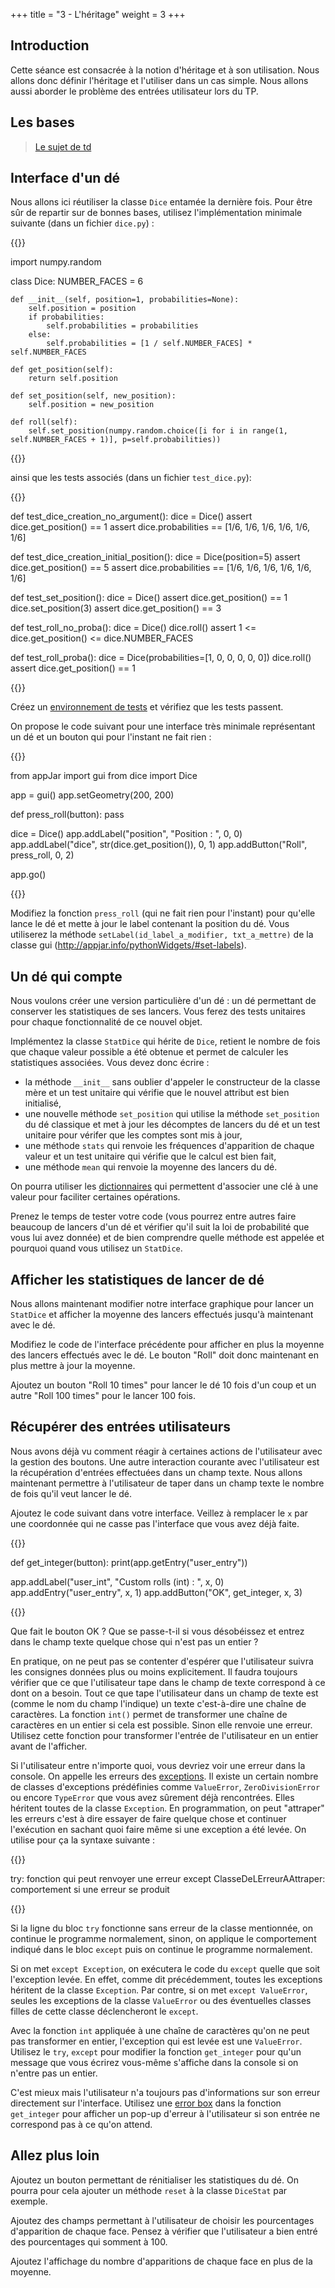 +++
title = "3 - L'héritage"
weight = 3
+++


## Introduction

Cette séance est consacrée à la notion d'héritage et à son utilisation. Nous allons donc définir l'héritage et l'utiliser dans un cas simple. Nous allons aussi aborder le problème des entrées utilisateur lors du TP.

## Les bases

> [Le sujet de td](/ressources/td_3_impression.pdf)

## Interface d'un dé

Nous allons ici réutiliser la classe `Dice` entamée la dernière fois. Pour être sûr de repartir sur de bonnes bases, utilisez l'implémentation minimale suivante (dans un fichier `dice.py`) :

{{<highlight python>}}

import numpy.random


class Dice:
    NUMBER_FACES = 6

    def __init__(self, position=1, probabilities=None):
        self.position = position
        if probabilities:
            self.probabilities = probabilities
        else:
            self.probabilities = [1 / self.NUMBER_FACES] * self.NUMBER_FACES

    def get_position(self):
        return self.position

    def set_position(self, new_position):
        self.position = new_position

    def roll(self):
        self.set_position(numpy.random.choice([i for i in range(1, self.NUMBER_FACES + 1)], p=self.probabilities))

{{</highlight>}}

ainsi que les tests associés (dans un fichier `test_dice.py`):

{{<highlight python>}}

def test_dice_creation_no_argument():
    dice = Dice()
    assert dice.get_position() == 1
    assert dice.probabilities == [1/6, 1/6, 1/6, 1/6, 1/6, 1/6]


def test_dice_creation_initial_position():
    dice = Dice(position=5)
    assert dice.get_position() == 5
    assert dice.probabilities == [1/6, 1/6, 1/6, 1/6, 1/6, 1/6]


def test_set_position():
    dice = Dice()
    assert dice.get_position() == 1
    dice.set_position(3)
    assert dice.get_position() == 3


def test_roll_no_proba():
    dice = Dice()
    dice.roll()
    assert 1 <= dice.get_position() <= dice.NUMBER_FACES


def test_roll_proba():
    dice = Dice(probabilities=[1, 0, 0, 0, 0, 0])
    dice.roll()
    assert dice.get_position() == 1

{{</highlight>}}

Créez un [environnement de tests](https://informatique.centrale-marseille.fr/tutos/post/python-tests.html#utilisation-de-l-environnement-de-test-avec-pycharm) et vérifiez que les tests passent.

On propose le code suivant pour une interface très minimale représentant un dé et un bouton qui pour l'instant ne fait rien :

{{<highlight python>}}

from appJar import gui
from dice import Dice

app = gui()
app.setGeometry(200, 200)

def press_roll(button):
    pass

dice = Dice()
app.addLabel("position", "Position : ", 0, 0)
app.addLabel("dice", str(dice.get_position()), 0, 1)
app.addButton("Roll", press_roll, 0, 2)

app.go()

{{</highlight>}}

Modifiez la fonction `press_roll` (qui ne fait rien pour l'instant) pour qu'elle lance le dé et mette à jour le label contenant la position du dé. Vous utiliserez la méthode `setLabel(id_label_a_modifier, txt_a_mettre)` de la classe gui (http://appjar.info/pythonWidgets/#set-labels).


## Un dé qui compte


Nous voulons créer une version particulière d'un dé : un dé permettant de conserver les statistiques de ses lancers. Vous ferez des tests unitaires pour chaque fonctionnalité de ce nouvel objet.

Implémentez la classe `StatDice` qui hérite de `Dice`, retient le nombre de fois que chaque valeur possible a été obtenue et permet de calculer les statistiques associées. Vous devez donc écrire :

 - la méthode `__init__` sans oublier d'appeler le constructeur de la classe mère et un test unitaire qui vérifie que le nouvel attribut est bien initialisé,
 - une nouvelle méthode `set_position` qui utilise la méthode `set_position` du dé classique et met à jour les décomptes de lancers du dé et un test unitaire pour vérifer que les comptes sont mis à jour,
 - une méthode `stats` qui renvoie les fréquences d'apparition de chaque valeur et un test unitaire qui vérifie que le calcul est bien fait,
 - une méthode `mean` qui renvoie la moyenne des lancers du dé.

On pourra utiliser les [dictionnaires](https://docs.python.org/2/tutorial/datastructures.html#dictionaries) qui permettent d'associer une clé à une valeur pour faciliter certaines opérations.

Prenez le temps de tester votre code (vous pourrez entre autres faire beaucoup de lancers d'un dé et vérifier qu'il suit la loi de probabilité que vous lui avez donnée) et de bien comprendre quelle méthode est appelée et pourquoi quand vous utilisez un `StatDice`.

## Afficher les statistiques de lancer de dé

Nous allons maintenant modifier notre interface graphique pour lancer un `StatDice` et afficher la moyenne des lancers effectués jusqu'à maintenant avec le dé.

Modifiez le code de l'interface précédente pour afficher en plus la moyenne des lancers effectués avec le dé. Le bouton "Roll" doit donc maintenant en plus mettre à jour la moyenne.

Ajoutez un bouton "Roll 10 times" pour lancer le dé 10 fois d'un coup et un autre "Roll 100 times" pour le lancer 100 fois.

## Récupérer des entrées utilisateurs

Nous avons déjà vu comment réagir à certaines actions de l'utilisateur avec la gestion des boutons. Une autre interaction courante avec l'utilisateur est la récupération d'entrées effectuées dans un champ texte. Nous allons maintenant permettre à l'utilisateur de taper dans un champ texte le nombre de fois qu'il veut lancer le dé.

Ajoutez le code suivant dans votre interface. Veillez à remplacer le `x` par une coordonnée qui ne casse pas l'interface que vous avez déjà faite.

{{<highlight python>}}

def get_integer(button):
    print(app.getEntry("user_entry"))

app.addLabel("user_int", "Custom rolls (int) : ", x, 0)
app.addEntry("user_entry", x, 1)
app.addButton("OK", get_integer, x, 3)

{{</highlight>}}

Que fait le bouton OK ? Que se passe-t-il si vous désobéissez et entrez dans le champ texte quelque chose qui n'est pas un entier ?

En pratique, on ne peut pas se contenter d'espérer que l'utilisateur suivra les consignes données plus ou moins explicitement. Il faudra toujours vérifier que ce que l'utilisateur tape dans le champ de texte correspond à ce dont on a besoin. Tout ce que tape l'utilisateur dans un champ de texte est (comme le nom du champ l'indique) un texte c'est-à-dire une chaîne de caractères. La fonction `int()` permet de transformer une chaîne de caractères en un entier si cela est possible. Sinon elle renvoie une erreur. Utilisez cette fonction pour transformer l'entrée de l'utilisateur en un entier avant de l'afficher.

Si l'utilisateur entre n'importe quoi, vous devriez voir une erreur dans la console. On appelle les erreurs des [exceptions](https://docs.python.org/2/library/exceptions.html). Il existe un certain nombre de classes d'exceptions prédéfinies comme `ValueError`, `ZeroDivisionError` ou encore `TypeError` que vous avez sûrement déjà rencontrées. Elles héritent toutes de la classe `Exception`. En programmation, on peut "attraper" les erreurs c'est à dire essayer de faire quelque chose et continuer l'exécution en sachant quoi faire même si une exception a été levée. On utilise pour ça la syntaxe suivante :

{{<highlight python>}}

try:
    fonction qui peut renvoyer une erreur
except ClasseDeLErreurAAttraper:
    comportement si une erreur se produit

{{</highlight>}}

Si la ligne du bloc `try` fonctionne sans erreur de la classe mentionnée, on continue le programme normalement, sinon, on applique le comportement indiqué dans le bloc `except` puis on continue le programme normalement.

Si on met `except Exception`, on exécutera le code du `except` quelle que soit l'exception levée. En effet, comme dit précédemment, toutes les exceptions héritent de la classe `Exception`. Par contre, si on met `except ValueError`, seules les exceptions de la classe `ValueError` ou des éventuelles classes filles de cette classe déclencheront le `except`.

Avec la fonction `int` appliquée à une chaîne de caractères qu'on ne peut pas transformer en entier, l'exception qui est levée est une `ValueError`. Utilisez le `try`, `except` pour modifier la fonction `get_integer` pour qu'un message que vous écrirez vous-même s'affiche dans la console si on n'entre pas un entier.

C'est mieux mais l'utilisateur n'a toujours pas d'informations sur son erreur directement sur l'interface. Utilisez une [error box](http://appjar.info/pythonDialogs/#message-boxes) dans la fonction `get_integer` pour afficher un pop-up d'erreur à l'utilisateur si son entrée ne correspond pas à ce qu'on attend.

## Allez plus loin

Ajoutez un bouton permettant de rénitialiser les statistiques du dé. On pourra pour cela ajouter un méthode `reset` à la classe `DiceStat` par exemple.

Ajoutez des champs permettant à l'utilisateur de choisir les pourcentages d'apparition de chaque face. Pensez à vérifier que l'utilisateur a bien entré des pourcentages qui somment à 100.

Ajoutez l'affichage du nombre d'apparitions de chaque face en plus de la moyenne.



